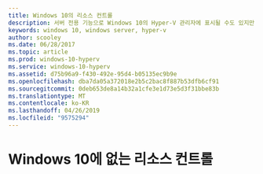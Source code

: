 ```yaml
---
title: Windows 10의 리소스 컨트롤
description: 서버 전용 기능으로 Windows 10의 Hyper-V 관리자에 표시될 수도 있지만 사용할 수는 없습니다.
keywords: windows 10, windows server, hyper-v
author: scooley
ms.date: 06/28/2017
ms.topic: article
ms.prod: windows-10-hyperv
ms.service: windows-10-hyperv
ms.assetid: d75b96a9-f430-492e-95d4-b05135ec9b9e
ms.openlocfilehash: dba7da05a372018e2b5c2bac8f887b53dfb6cf91
ms.sourcegitcommit: 0deb653de8a14b32a1cfe3e1d73e5d3f31bbe83b
ms.translationtype: MT
ms.contentlocale: ko-KR
ms.lasthandoff: 04/26/2019
ms.locfileid: "9575294"
---
```

# <a name="resource-controls-missing-on-windows-10"></a>Windows 10에 없는 리소스 컨트롤
